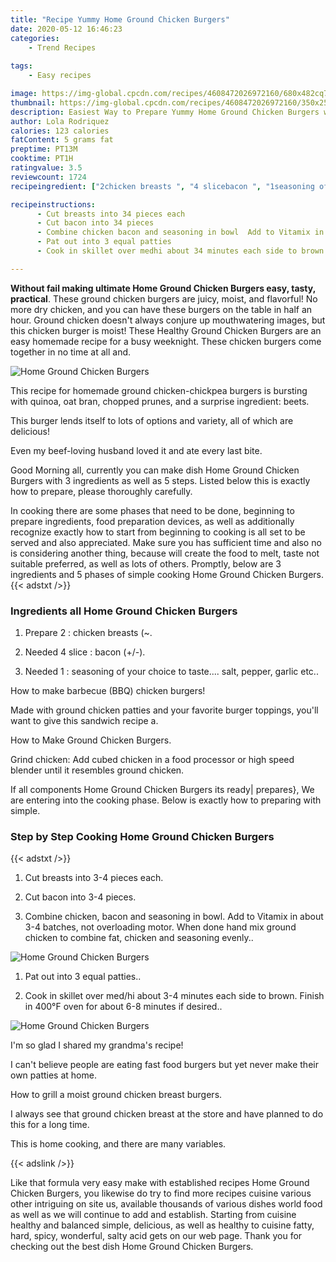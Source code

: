```yaml
---
title: "Recipe Yummy Home Ground Chicken Burgers"
date: 2020-05-12 16:46:23
categories:
    - Trend Recipes
    
tags:
    - Easy recipes

image: https://img-global.cpcdn.com/recipes/4608472026972160/680x482cq70/home-ground-chicken-burgers-recipe-main-photo.jpg
thumbnail: https://img-global.cpcdn.com/recipes/4608472026972160/350x250cq70/home-ground-chicken-burgers-recipe-main-photo.jpg
description: Easiest Way to Prepare Yummy Home Ground Chicken Burgers with 3 ingredients and 5 stages of easy cooking.
author: Lola Rodriquez
calories: 123 calories
fatContent: 5 grams fat
preptime: PT13M
cooktime: PT1H
ratingvalue: 3.5
reviewcount: 1724
recipeingredient: ["2chicken breasts ", "4 slicebacon ", "1seasoning of your choice to taste salt pepper garlic etc"]

recipeinstructions: 
      - Cut breasts into 34 pieces each 
      - Cut bacon into 34 pieces 
      - Combine chicken bacon and seasoning in bowl  Add to Vitamix in about 34 batches not overloading motor  When done hand mix ground chicken to combine fat chicken and seasoning evenly 
      - Pat out into 3 equal patties 
      - Cook in skillet over medhi about 34 minutes each side to brown  Finish in 400F oven for about 68 minutes if desired

---
```




**Without fail making ultimate Home Ground Chicken Burgers easy, tasty, practical**. These ground chicken burgers are juicy, moist, and flavorful! No more dry chicken, and you can have these burgers on the table in half an hour. Ground chicken doesn&#39;t always conjure up mouthwatering images, but this chicken burger is moist! These Healthy Ground Chicken Burgers are an easy homemade recipe for a busy weeknight. These chicken burgers come together in no time at all and.


![Home Ground Chicken Burgers](https://img-global.cpcdn.com/recipes/4608472026972160/680x482cq70/home-ground-chicken-burgers-recipe-main-photo.jpg "Home Ground Chicken Burgers")



This recipe for homemade ground chicken-chickpea burgers is bursting with quinoa, oat bran, chopped prunes, and a surprise ingredient: beets.

This burger lends itself to lots of options and variety, all of which are delicious!

Even my beef-loving husband loved it and ate every last bite.


Good Morning all, currently you can make dish Home Ground Chicken Burgers with 3 ingredients as well as 5 steps. Listed below this is exactly how to prepare, please thoroughly carefully.

In cooking there are some phases that need to be done, beginning to prepare ingredients, food preparation devices, as well as additionally recognize exactly how to start from beginning to cooking is all set to be served and also appreciated. Make sure you has sufficient time and also no is considering another thing, because will create the food to melt, taste not suitable preferred, as well as lots of others. Promptly, below are 3 ingredients and 5 phases of simple cooking Home Ground Chicken Burgers.
{{< adstxt />}}

### Ingredients all Home Ground Chicken Burgers


1. Prepare 2 : chicken breasts (~.

1. Needed 4 slice : bacon (+/-).

1. Needed 1 : seasoning of your choice to taste.... salt, pepper, garlic etc..


How to make barbecue (BBQ) chicken burgers!

Made with ground chicken patties and your favorite burger toppings, you&#39;ll want to give this sandwich recipe a.

How to Make Ground Chicken Burgers.

Grind chicken: Add cubed chicken in a food processor or high speed blender until it resembles ground chicken.


If all components Home Ground Chicken Burgers its ready| prepares}, We are entering into the cooking phase. Below is exactly how to preparing with simple.

### Step by Step Cooking Home Ground Chicken Burgers

{{< adstxt />}}


1. Cut breasts into 3-4 pieces each.



1. Cut bacon into 3-4 pieces.



1. Combine chicken, bacon and seasoning in bowl.  Add to Vitamix in about 3-4 batches, not overloading motor.  When done hand mix ground chicken to combine fat, chicken and seasoning evenly..



![Home Ground Chicken Burgers](https://img-global.cpcdn.com/steps/4727819940659200/160x128cq70/home-ground-chicken-burgers-recipe-step-3-photo.jpg" "Home Ground Chicken Burgers")



1. Pat out into 3 equal patties..



1. Cook in skillet over med/hi about 3-4 minutes each side to brown.  Finish in 400°F oven for about 6-8 minutes if desired..



![Home Ground Chicken Burgers](https://img-global.cpcdn.com/steps/5347023765110784/160x128cq70/home-ground-chicken-burgers-recipe-step-5-photo.jpg" "Home Ground Chicken Burgers")




I&#39;m so glad I shared my grandma&#39;s recipe!

I can&#39;t believe people are eating fast food burgers but yet never make their own patties at home.

How to grill a moist ground chicken breast burgers.

I always see that ground chicken breast at the store and have planned to do this for a long time.

This is home cooking, and there are many variables.


{{< adslink />}}

Like that formula very easy make with established recipes Home Ground Chicken Burgers, you likewise do try to find more recipes cuisine various other intriguing on site us, available thousands of various dishes world food as well as we will continue to add and establish. Starting from cuisine healthy and balanced simple, delicious, as well as healthy to cuisine fatty, hard, spicy, wonderful, salty acid gets on our web page. Thank you for checking out the best dish Home Ground Chicken Burgers.
